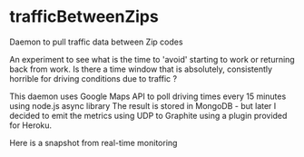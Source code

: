# trafficBetweenZips
Daemon to pull traffic data between Zip codes

An experiment to see what is the time to 'avoid' starting to work or returning back from work.
Is there a time window that is absolutely, consistently horrible for driving conditions due to traffic ?

This daemon uses Google Maps API to poll driving times every 15 minutes using node.js async library
The result is stored in MongoDB - but later I decided to emit the metrics using UDP to Graphite using a plugin provided for Heroku. 

Here is a snapshot from real-time monitoring


